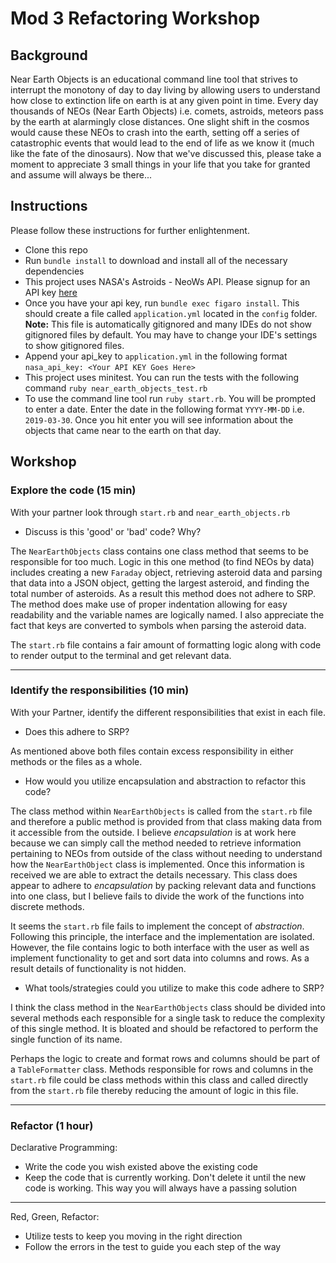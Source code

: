 # Mod 3 Refactoring Workshop

## Background

Near Earth Objects is an educational command line tool that strives to interrupt the monotony of day to day living by allowing users to understand how close to extinction life on earth is at any given point in time. Every day thousands of NEOs (Near Earth Objects) i.e. comets, astroids, meteors pass by the earth at alarmingly close distances. One slight shift in the cosmos would cause these NEOs to crash into the earth, setting off a series of catastrophic events that would lead to the end of life as we know it (much like the fate of the dinosaurs). Now that we've discussed this, please take a moment to appreciate 3 small things in your life that you take for granted and assume will always be there...

## Instructions

Please follow these instructions for further enlightenment.

- Clone this repo
- Run `bundle install` to download and install all of the necessary dependencies
- This project uses NASA's Astroids - NeoWs API. Please signup for an API key [here](https://api.nasa.gov/)
- Once you have your api key, run `bundle exec figaro install`. This should create a file called `application.yml` located in the `config` folder. **Note:** This file is automatically gitignored and many IDEs do not show gitignored files by default. You may have to change your IDE's settings to show gitignored files.
- Append your api_key to `application.yml` in the following format `nasa_api_key: <Your API KEY Goes Here>`
- This project uses minitest. You can run the tests with the following command `ruby near_earth_objects_test.rb`
- To use the command line tool run `ruby start.rb`. You will be prompted to enter a date. Enter the date in the following format `YYYY-MM-DD` i.e. `2019-03-30`. Once you hit enter you will see information about the objects that came near to the earth on that day.

## Workshop

### Explore the code (15 min)

With your partner look through `start.rb` and `near_earth_objects.rb`

- Discuss is this 'good' or 'bad' code? Why?

The `NearEarthObjects` class contains one class method that seems to be responsible for too much. Logic in this one method (to find NEOs by data) includes creating a new `Faraday` object, retrieving asteroid data and parsing that data into a JSON object, getting the largest asteroid, and finding the total number of asteroids. As a result this method does not adhere to SRP. The method does make use of proper indentation allowing for easy readability and the variable names are logically named. I also appreciate the fact that keys are converted to symbols when parsing the asteroid data.

The `start.rb` file contains a fair amount of formatting logic along with code to render output to the terminal and get relevant data.

---

### Identify the responsibilities (10 min)

With your Partner, identify the different responsibilities that exist in each file.

- Does this adhere to SRP?

As mentioned above both files contain excess responsibility in either methods or the files as a whole.

- How would you utilize encapsulation and abstraction to refactor this code?

The class method within `NearEarthObjects` is called from the `start.rb` file and therefore a public method is provided from that class making data from it accessible from the outside. I believe *encapsulation* is at work here because we can simply call the method needed to retrieve information pertaining to NEOs from outside of the class without needing to understand how the `NearEarthObject` class is implemented. Once this information is received we are able to extract the details necessary. This class does appear to adhere to *encapsulation* by packing relevant data and functions into one class, but I believe fails to divide the work of the functions into discrete methods.

It seems the `start.rb` file fails to implement the concept of *abstraction*. Following this principle, the interface and the implementation are isolated. However, the file contains logic to both interface with the user as well as implement functionality to get and sort data into columns and rows. As a result details of functionality is not hidden.

- What tools/strategies could you utilize to make this code adhere to SRP?

I think the class method in the `NearEarthObjects` class should be divided into several methods each responsible for a single task to reduce the complexity of this single method. It is bloated and should be refactored to perform the single function of its name.

Perhaps the logic to create and format rows and columns should be part of a `TableFormatter` class. Methods responsible for rows and columns in the `start.rb` file could be class methods within this class and called directly from the `start.rb` file thereby reducing the amount of logic in this file.

---

### Refactor (1 hour)

Declarative Programming:
- Write the code you wish existed above the existing code
- Keep the code that is currently working. Don't delete it until the new code is working. This way you will always have a passing solution

---

Red, Green, Refactor:
- Utilize tests to keep you moving in the right direction
- Follow the errors in the test to guide you each step of the way
